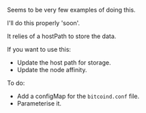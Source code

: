 Seems to be very few examples of doing this.

I'll do this properly 'soon'.

It relies of a hostPath to store the data.

If you want to use this:
- Update the host path for storage.
- Update the node affinity.


To do:
- Add a configMap for the `bitcoind.conf` file.
- Parameterise it.

